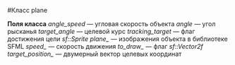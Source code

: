 #Класс plane

**Поля класса**
*angle_speed* — угловая скорость объекта 
*angle* — угол рысканья
*target_angle* — целевой курс
*tracking_target* — флаг достижения цели
*sf::Sprite plane_* — изображения объекта в библиотеке SFML
*speed_* — скорость движения
*to_draw_* — флаг 
*sf::Vector2f target_position_* — двумерный вектор целевых координат
